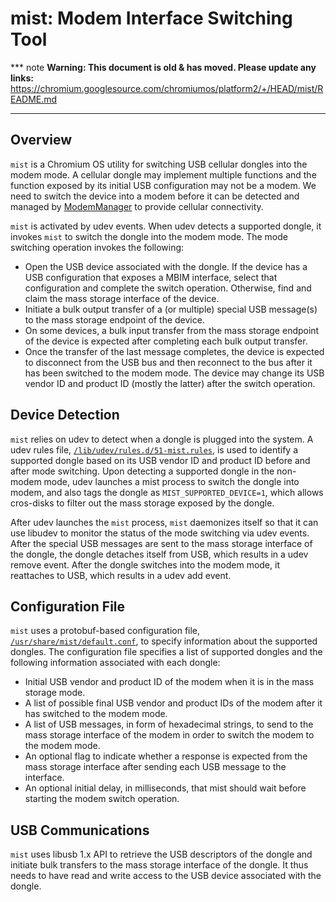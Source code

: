 # mist: Modem Interface Switching Tool

*** note
**Warning: This document is old & has moved.  Please update any links:**<br>
https://chromium.googlesource.com/chromiumos/platform2/+/HEAD/mist/README.md
***

## Overview

`mist` is a Chromium OS utility for switching USB cellular dongles into the
modem mode. A cellular dongle may implement multiple functions and the function
exposed by its initial USB configuration may not be a modem. We need to switch
the device into a modem before it can be detected and managed by
[ModemManager](https://www.freedesktop.org/wiki/Software/ModemManager) to
provide cellular connectivity.

`mist` is activated by udev events. When udev detects a supported dongle, it
invokes `mist` to switch the dongle into the modem mode. The mode switching
operation invokes the following:
- Open the USB device associated with the dongle. If the device has a USB
  configuration that exposes a MBIM interface, select that configuration and
  complete the switch operation. Otherwise, find and claim the mass storage
  interface of the device.
- Initiate a bulk output transfer of a (or multiple) special USB message(s) to
  the mass storage endpoint of the device.
- On some devices, a bulk input transfer from the mass storage endpoint of the
  device is expected after completing each bulk output transfer.
- Once the transfer of the last message completes, the device is expected to
  disconnect from the USB bus and then reconnect to the bus after it has been
  switched to the modem mode. The device may change its USB vendor ID and
  product ID (mostly the latter) after the switch operation.


## Device Detection

`mist` relies on udev to detect when a dongle is plugged into the system. A
udev rules file, [`/lib/udev/rules.d/51-mist.rules`](51-mist.rules), is used to
identify a supported dongle based on its USB vendor ID and product ID before
and after mode switching. Upon detecting a supported dongle in the non-modem
mode, udev launches a mist process to switch the dongle into modem, and also
tags the dongle as `MIST_SUPPORTED_DEVICE=1`, which allows cros-disks to
filter out the mass storage exposed by the dongle.

After udev launches the `mist` process, `mist` daemonizes itself so that it can
use libudev to monitor the status of the mode switching via udev events. After
the special USB messages are sent to the mass storage interface of the dongle,
the dongle detaches itself from USB, which results in a udev remove event.
After the dongle switches into the modem mode, it reattaches to USB, which
results in a udev add event.


## Configuration File

`mist` uses a protobuf-based configuration file,
[`/usr/share/mist/default.conf`](default.conf), to specify information about
the supported dongles. The configuration file specifies a list of supported
dongles and the following information associated with each dongle:
- Initial USB vendor and product ID of the modem when it is in the mass storage
  mode.
- A list of possible final USB vendor and product IDs of the modem after it has
  switched to the modem mode.
- A list of USB messages, in form of hexadecimal strings, to send to the mass
  storage interface of the modem in order to switch the modem to the modem
  mode.
- An optional flag to indicate whether a response is expected from the mass
  storage interface after sending each USB message to the interface.
- An optional initial delay, in milliseconds, that mist should wait before
  starting the modem switch operation.


## USB Communications

`mist` uses libusb 1.x API to retrieve the USB descriptors of the dongle and
initiate bulk transfers to the mass storage interface of the dongle. It thus
needs to have read and write access to the USB device associated with the
dongle.
